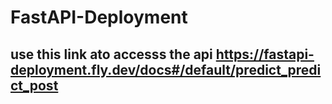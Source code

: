 # FastAPI-Deployment
## use this link ato accesss the api https://fastapi-deployment.fly.dev/docs#/default/predict_predict_post
